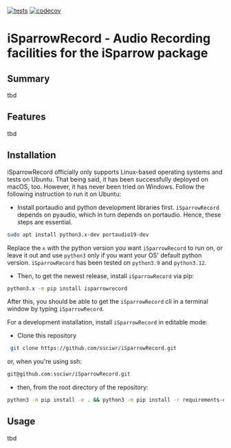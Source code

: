 [![tests](https://github.com/ssciwr/iSparrowRecord/actions/workflows/main.yml/badge.svg?event=push)](https://github.com/ssciwr/iSparrowRecord/actions/workflows/main.yml)
[![codecov](https://codecov.io/gh/ssciwr/iSparrowRecord/graph/badge.svg?token=FwyE0PNiOk)](https://codecov.io/gh/ssciwr/iSparrowRecord)
# iSparrowRecord - Audio Recording facilities for the iSparrow package

## Summary 
tbd

## Features 
tbd 

## Installation
iSparrowRecord officially only supports Linux-based operating systems and tests on Ubuntu. That being said, it has been successfully deployed on macOS, too. However, it has never been tried on Windows. Follow the following instruction to run it on Ubuntu: 

- Install portaudio and python development libraries first. `iSparrowRecord` depends on pyaudio, which in turn depends on portaudio. Hence, these steps are essential. 
```bash 
sudo apt install python3.x-dev portaudio19-dev
```
Replace the `x` with the python version you want `iSparrowRecord` to run on, or leave it out and use `python3` only if you want your OS' default python version. `iSparrowRecord` has been tested on `python3.9` and `python3.12`.

- Then, to get the newest release, install `iSparrowRecord` via pip: 
```bash 
python3.x -m pip install isparrowrecord
```
After this, you should be able to get the `iSparrowRecord` cli in a terminal window by typing `iSparrowRecord`. 

For a development installation, install `iSparrowRecord` in editable mode: 

- Clone this repository
```bash
 git clone https://github.com/ssciwr/iSparrowRecord.git 
```
or, when you're using ssh: 
```bash
git@github.com:ssciwr/iSparrowRecord.git
```

- then, from the root directory of the repository: 
```bash 
python3 -m pip install -e . && python3 -m pip install -r requirements-dev.txt
```

## Usage
tbd